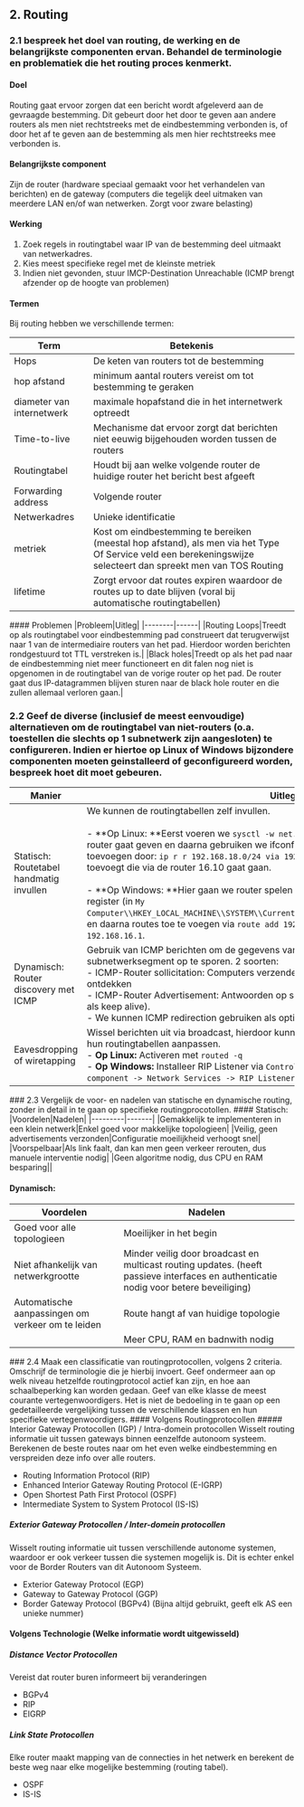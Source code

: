 ## 2. Routing
### 2.1 bespreek het doel van routing, de werking en de belangrijkste componenten ervan. Behandel de terminologie en problematiek die het routing proces kenmerkt.
#### Doel
Routing gaat ervoor zorgen dat een bericht wordt afgeleverd aan de gevraagde bestemming. Dit gebeurt door het door te geven aan andere routers als men niet rechtstreeks met de eindbestemming verbonden is, of door het af te geven aan de bestemming als men hier rechtstreeks mee verbonden is.

#### Belangrijkste component
Zijn de router (hardware speciaal gemaakt voor het verhandelen van berichten) en de gateway (computers die tegelijk deel uitmaken van meerdere LAN en/of wan netwerken. Zorgt voor zware belasting)

#### Werking
1. Zoek regels in routingtabel waar IP van de bestemming deel uitmaakt van netwerkadres.
2. Kies meest specifieke regel met de kleinste metriek
3. Indien niet gevonden, stuur IMCP-Destination Unreachable (ICMP brengt afzender op de hoogte van problemen)

#### Termen
Bij routing hebben we verschillende termen:

|Term|Betekenis|
|----|---------|
|Hops|De keten van routers tot de bestemming|
|hop afstand|minimum aantal routers vereist om tot bestemming te geraken|
|diameter van internetwerk|maximale hopafstand die in het internetwerk optreedt|
|Time-to-live|Mechanisme dat ervoor zorgt dat berichten niet eeuwig bijgehouden worden tussen de routers|
|Routingtabel|Houdt bij aan welke volgende router de huidige router het bericht best afgeeft|
|Forwarding address|Volgende router|
|Netwerkadres|Unieke identificatie|
|metriek|Kost om eindbestemming te bereiken (meestal hop afstand), als men via het Type Of Service veld een berekeningswijze selecteert dan spreekt men van TOS Routing|
|lifetime|Zorgt ervoor dat routes expiren waardoor de routes up to date blijven (voral bij automatische routingtabellen)|

<p style="page-break-after:always;"></p>
#### Problemen
|Probleem|Uitleg|
|--------|------|
|Routing Loops|Treedt op als routingtabel voor eindbestemming pad construeert dat terugverwijst naar 1 van de intermediaire routers van het pad. Hierdoor worden berichten rondgestuurd tot TTL verstreken is.|
|Black holes|Treedt op als het pad naar de eindbestemming niet meer functioneert en dit falen nog niet is opgenomen in de routingtabel van de vorige router op het pad. De router gaat dus IP-datagrammen blijven sturen naar de black hole router en die zullen allemaal verloren gaan.|

### 2.2 Geef de diverse (inclusief de meest eenvoudige) alternatieven om de routingtabel van niet-routers (o.a. toestellen die slechts op 1 subnetwerk zijn aangesloten) te configureren. Indien er hiertoe op Linux of Windows bijzondere componenten moeten geinstalleerd of geconfigureerd worden, bespreek hoet dit moet gebeuren.
|Manier|Uitleg|
|------|------|
|Statisch: Routetabel handmatig invullen|We kunnen de routingtabellen zelf invullen.<br /><br />- **Op Linux: **Eerst voeren we `sysctl -w net.upv4.ip_forward=1` uit wat ons de rol van router gaat geven en daarna gebruiken we ifconfig, zo kunnen we bijvoorbeeld routes toevoegen door: `ip r r 192.168.18.0/24 via 192.168.16.10` te gebruiken wat een route toevoegt die via de router 16.10 gaat gaan.<br /><br />- **Op Windows: **Hier gaan we router spelen door *IPEnableRouter* op 1 te zetten in het register (in `My Computer\\HKEY_LOCAL_MACHINE\\SYSTEM\\CurrentControlSet\\Services\\Tcipip\Parameters`) en daarna routes toe te voegen via `route add 192.168.17.0 mask 255.255.255.0 192.168.16.1`.|
|Dynamisch: Router discovery met ICMP|Gebruik van ICMP berichten om de gegevens van een standaardgateway op een subnetwerksegment op te sporen. 2 soorten: <br />- ICMP-Router sollicitation: Computers verzenden bericht naar 224.0.0.2 om de routers te ontdekken<br />- ICMP-Router Advertisement: Antwoorden op sollicitation (en periodiek om de 7 minuten als keep alive).<br />- We kunnen ICMP redirection gebruiken als optimalisatie.|
|Eavesdropping of wiretapping|Wissel berichten uit via broadcast, hierdoor kunnen werkposten passief meeluisteren en hun routingtabellen aanpassen.<br />- **Op Linux:** Activeren met `routed -q`<br />- **Op Windows:** Installeer RIP Listener via `Control Panel -> Add or remove windows component -> Network Services -> RIP Listener`. (Er wordt enkel naar RIPv1 geluisterd).|

<p style="page-break-after:always;"></p>
### 2.3 Vergelijk de voor- en nadelen van statische en dynamische routing, zonder in detail in te gaan op specifieke routingprocotollen.
#### Statisch: 
|Voordelen|Nadelen|
|---------|-------|
|Gemakkelijk te implementeren in een klein netwerk|Enkel goed voor makkelijke topologieen|
|Veilig, geen advertisements verzonden|Configuratie moeilijkheid verhoogt snel|
|Voorspelbaar|Als link faalt, dan kan men geen verkeer rerouten, dus manuele interventie nodig|
|Geen algoritme nodig, dus CPU en RAM besparing||

#### Dynamisch:
|Voordelen|Nadelen|
|---------|-------|
|Goed voor alle topologieen|Moeilijker in het begin|
|Niet afhankelijk van netwerkgrootte|Minder veilig door broadcast en multicast routing updates. (heeft passieve interfaces en authenticatie nodig voor betere beveiliging)|
|Automatische aanpassingen om verkeer om te leiden|Route hangt af van huidige topologie|
||Meer CPU, RAM en badnwith nodig|
<p style="page-break-after:always;"></p>
### 2.4 Maak een classificatie van routingprotocollen, volgens 2 criteria. Omschrijf de terminologie die je hierbij invoert. Geef ondermeer aan op welk niveau hetzelfde routingprotocol actief kan zijn, en hoe aan schaalbeperking kan worden gedaan. Geef van elke klasse de meest courante vertegenwoordigers. Het is niet de bedoeling in te gaan op een gedetailleerde vergelijking tussen de verschillende klassen en hun specifieke vertegenwoordigers.
#### Volgens Routingprotocollen
##### Interior Gateway Protocollen (IGP) / Intra-domein protocollen
Wisselt routing informatie uit tussen gateways binnen eenzelfde autonoom systeem. Berekenen de beste routes naar om het even welke eindbestemming en verspreiden deze info over alle routers.

* Routing Information Protocol (RIP)
* Enhanced Interior Gateway Routing Protocol (E-IGRP)
* Open Shortest Path First Protocol (OSPF)
* Intermediate System to System Protocol (IS-IS)

##### Exterior Gateway Protocollen / Inter-domein protocollen
Wisselt routing informatie uit tussen verschillende autonome systemen, waardoor er ook verkeer tussen die systemen mogelijk is. Dit is echter enkel voor de Border Routers van dit Autonoom Systeem.

* Exterior Gateway Protocol (EGP)
* Gateway to Gateway Protocol (GGP)
* Border Gateway Protocol (BGPv4) (Bijna altijd gebruikt, geeft elk AS een unieke nummer)

#### Volgens Technologie (Welke informatie wordt uitgewisseld)
##### Distance Vector Protocollen
Vereist dat router buren informeert bij veranderingen

* BGPv4
* RIP
* EIGRP

##### Link State Protocollen
Elke router maakt mapping van de connecties in het netwerk en berekent de beste weg naar elke mogelijke bestemming (routing tabel).

* OSPF
* IS-IS